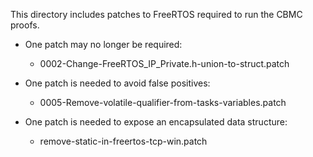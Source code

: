 This directory includes patches to FreeRTOS required to run the CBMC proofs.

* One patch may no longer be required:
    * 0002-Change-FreeRTOS_IP_Private.h-union-to-struct.patch

* One patch is needed to avoid false positives:
    * 0005-Remove-volatile-qualifier-from-tasks-variables.patch

* One patch is needed to expose an encapsulated data structure:
    * remove-static-in-freertos-tcp-win.patch
